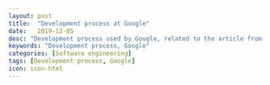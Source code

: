 ```yaml
---
layout: post
title:  "Development process at Google"
date:   2019-12-05
desc: "Development process used by Google, related to the article from Ferguson Henderson."
keywords: "Development process, Google"
categories: [Software engineering]
tags: [Development process, Google]
icon: icon-html
---
```

<object data="/homepage/static/assets/pdf/googleprocess.pdf" width="100%" height="1800" type='application/pdf'>

